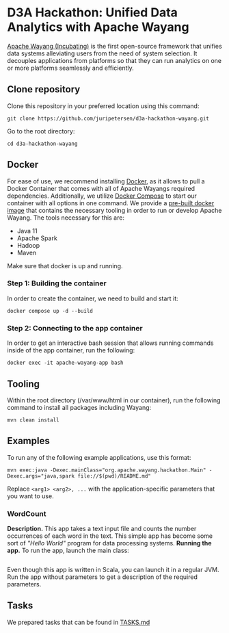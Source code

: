 # D3A Hackathon: Unified Data Analytics with Apache Wayang

[Apache Wayang (Incubating)](https://wayang.apache.org/) is the first
open-source framework that unifies data systems alleviating users from
the need of system selection. It decouples applications from platforms
so that they can run analytics on one or more platforms seamlessly and
efficiently.

## Clone repository
Clone this repository in your preferred location using this command:
```shell
git clone https://github.com/juripetersen/d3a-hackathon-wayang.git
```
Go to the root directory:
```shell
cd d3a-hackathon-wayang
```

## Docker
For ease of use, we recommend installing
[Docker](https://www.docker.com/products/docker-desktop/), as it allows
to pull a Docker Container that comes with all of Apache Wayangs
required dependencies. Additionally, we utilize
[Docker Compose](https://docs.docker.com/compose/install/) to start our
container with all options in one command.
We provide a [pre-built docker image](https://hub.docker.com/r/apache/incubator-wayang)
that contains the necessary tooling in order to run or develop Apache Wayang.
The tools necessary for this are:
- Java 11
- Apache Spark
- Hadoop
- Maven

Make sure that docker is up and running.

### Step 1: Building the container
In order to create the container, we need to build and start it:

```shell
docker compose up -d --build
```

### Step 2: Connecting to the app container

In order to get an interactive bash session that allows running commands
inside of the app container, run the following:

```shell
docker exec -it apache-wayang-app bash
```

## Tooling
Within the root directory (/var/www/html in our container),
run the following command to install all packages including Wayang:

```shell
mvn clean install
```

## Examples
To run any of the following example applications, use this format:

```shell
mvn exec:java -Dexec.mainClass="org.apache.wayang.hackathon.Main" -Dexec.args="java,spark file://$(pwd)/README.md"
```

Replace `<arg1> <arg2>, ...` with the application-specific parameters that you want to use.

### WordCount
**Description.** This app takes a text input file and counts the number occurrences of each word in the text. This simple app has become some sort of _"Hello World"_ program for data processing systems.
**Running the app.** To run the app, launch the main class:

```shell

```
Even though this app is written in Scala, you can launch it in a regular JVM. Run the app without parameters to get a description of the required parameters.

## Tasks
We prepared tasks that can be found in [TASKS.md](TASKS.md)
